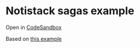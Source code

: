 # Notistack sagas example

Open in [CodeSandbox](https://codesandbox.io/s/notistack-sagas-example-yoiiz)

Based on [this example](https://codesandbox.io/s/github/iamhosseindhv/notistack/tree/master/examples/redux-example)
